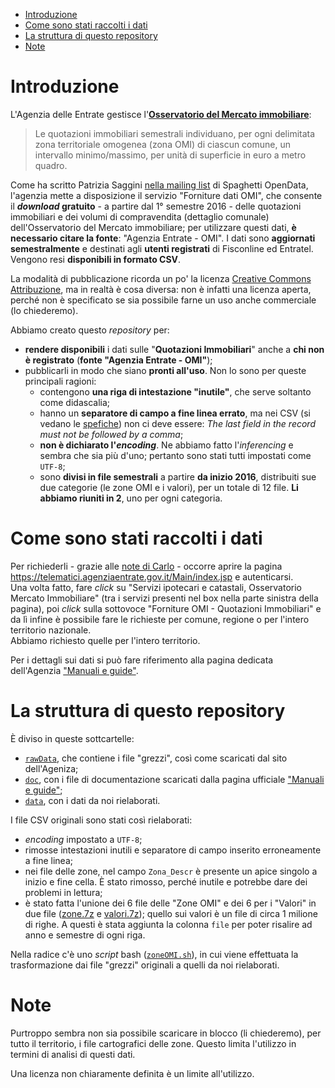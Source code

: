 <!-- TOC -->

- [Introduzione](#introduzione)
- [Come sono stati raccolti i dati](#come-sono-stati-raccolti-i-dati)
- [La struttura di questo repository](#la-struttura-di-questo-repository)
- [Note](#note)

<!-- /TOC -->

# Introduzione

L'Agenzia delle Entrate gestisce l'[**Osservatorio del Mercato immobiliare**](https://www.agenziaentrate.gov.it/wps/content/Nsilib/Nsi/Schede/FabbricatiTerreni/omi):

> Le quotazioni immobiliari semestrali individuano, per ogni delimitata zona territoriale omogenea (zona OMI) di ciascun comune, un intervallo minimo/massimo, per unità di superficie in euro a metro quadro.

Come ha scritto Patrizia Saggini [nella mailing list](https://groups.google.com/d/msg/spaghettiopendata/iS5D-5uM2W4/AuL0N32SDAAJ) di Spaghetti OpenData, l'agenzia mette a disposizione il servizio "Forniture dati OMI", che consente il **_download_ gratuito** - a partire dal 1° semestre 2016 - delle quotazioni immobiliari e dei volumi di compravendita (dettaglio comunale) dell'Osservatorio del Mercato immobiliare; per utilizzare questi dati, **è necessario citare la fonte**: "Agenzia Entrate - OMI". I dati sono **aggiornati semestralmente** e destinati agli **utenti registrati** di Fisconline ed Entratel.<br>
Vengono resi **disponibili in formato CSV**.

La modalità di pubblicazione ricorda un po' la licenza [Creative Commons Attribuzione](http://creativecommons.org/licenses/by/4.0/), ma in realtà è cosa diversa: non è infatti una licenza aperta, perché non è specificato se sia possibile farne un uso anche commerciale (lo chiederemo).

Abbiamo creato questo _repository_ per:

- **rendere disponibili** i dati sulle "**Quotazioni Immobiliari**" anche a **chi non è registrato** (**fonte "Agenzia Entrate - OMI"**);
- pubblicarli in modo che siano **pronti all'uso**. Non lo sono per queste principali ragioni:
  - contengono **una riga di intestazione "inutile"**, che serve soltanto come didascalia;
  - hanno un **separatore di campo a fine linea errato**, ma nei CSV (si vedano le [spefiche](https://tools.ietf.org/html/rfc4180)) non ci deve essere: _The last field in the record must not be followed by a comma_;
  - **non è dichiarato l'_encoding_**. Ne abbiamo fatto l'_inferencing_ e sembra che sia più d'uno; pertanto sono stati tutti impostati come `UTF-8`;
  - sono **divisi in file semestrali** a partire **da inizio 2016**, distribuiti sue due categorie (le zone OMI e i valori), per un totale di 12 file. **Li abbiamo riuniti in 2**, uno per ogni categoria.

# Come sono stati raccolti i dati

Per richiederli - grazie alle [note di Carlo](https://groups.google.com/d/msg/spaghettiopendata/iS5D-5uM2W4/8JH4xgw7BwAJ) - occorre aprire la pagina <https://telematici.agenziaentrate.gov.it/Main/index.jsp> e autenticarsi.<br>
Una volta fatto, fare _click_ su "Servizi ipotecari e catastali, Osservatorio Mercato Immobiliare" (tra i servizi presenti nel box nella parte sinistra della pagina), poi _click_ sulla sottovoce "Forniture OMI - Quotazioni Immobiliari" e da lì infine è possibile fare le richieste per comune, regione o per l'intero territorio nazionale.<br>
Abbiamo richiesto quelle per l'intero territorio.

Per i dettagli sui dati si può fare riferimento alla pagina dedicata dell'Agenzia ["Manuali e guide"](https://www.agenziaentrate.gov.it/wps/content/Nsilib/Nsi/Schede/FabbricatiTerreni/omi/Manuali+e+guide/?page=schedefabbricatieterreni).

# La struttura di questo repository

È diviso in queste sottcartelle:

- [`rawData`](./rawData), che contiene i file "grezzi", così come scaricati dal sito dell'Ageniza;
- [`doc`](./doc), con i file di documentazione scaricati dalla pagina ufficiale ["Manuali e guide"](https://www.agenziaentrate.gov.it/wps/content/Nsilib/Nsi/Schede/FabbricatiTerreni/omi/Manuali+e+guide/?page=schedefabbricatieterreni);
- [`data`](./doc), con i dati da noi rielaborati.

I file CSV originali sono stati così rielaborati:

- _encoding_ impostato a `UTF-8`;
- rimosse intestazioni inutili e separatore di campo inserito erroneamente a fine linea;
- nei file delle zone, nel campo `Zona_Descr` è presente un apice singolo a inizio e fine cella. È stato rimosso, perché inutile e potrebbe dare dei problemi in lettura;
- è stato fatta l'unione dei 6 file delle "Zone OMI" e dei 6 per i "Valori" in due file ([zone.7z](./data/zone.7z) e [valori.7z]((./data/valori.7z))); quello sui valori è un file di circa 1 milione di righe. A questi è stata aggiunta la colonna `file` per poter risalire ad anno e semestre di ogni riga.

Nella radice c'è uno _script_ bash ([`zoneOMI.sh`](./zoneOMI.sh)), in cui viene effettuata la trasformazione dai file "grezzi" originali a quelli da noi rielaborati.

# Note

Purtroppo sembra non sia possibile scaricare in blocco (li chiederemo), per tutto il territorio, i file cartografici delle zone. Questo limita l'utilizzo in termini di analisi di questi dati.

Una licenza non chiaramente definita è un limite all'utilizzo.